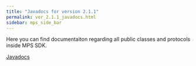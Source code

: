 ```yaml
---
title: "Javadocs for version 2.1.1"
permalink: ver_2.1.1_javadocs.html
sidebar: mps_side_bar
---
```

Here you can find documentaiton regarding all public classes and protocols inside MPS SDK.

<a  href="docs/Android/Ver.2.1.1/javadoc/index.html">Javadocs</a>
